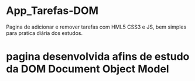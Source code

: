 # App_Tarefas-DOM
Pagina de adicionar e remover tarefas com HML5 CSS3 e JS, bem simples para pratica diária dos estudos.
<h1> pagina desenvolvida afins de estudo da DOM Document Object Model</h1>
